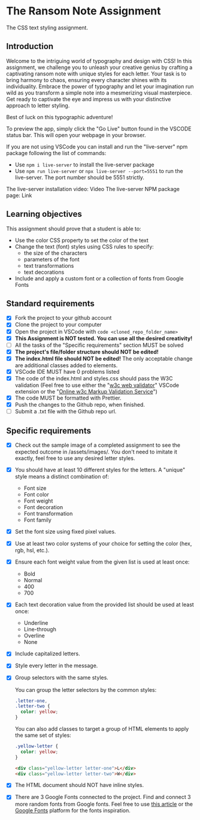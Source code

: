 # The Ransom Note Assignment

The CSS text styling assignment.

## Introduction

Welcome to the intriguing world of typography and design with CSS! In this assignment, we challenge you to unleash your creative genius by crafting a captivating ransom note with unique styles for each letter. Your task is to bring harmony to chaos, ensuring every character shines with its individuality. Embrace the power of typography and let your imagination run wild as you transform a simple note into a mesmerizing visual masterpiece. Get ready to captivate the eye and impress us with your distinctive approach to letter styling.

Best of luck on this typographic adventure!

To preview the app, simply click the "Go Live" button found in the VSCODE status bar. This will open your webpage in your browser.

If you are not using VSCode you can install and run the "live-server" npm package following the list of commands:

- Use `npm i live-server` to install the live-server package
- Use `npm run live-server` or `npx live-server --port=5551` to run the live-server. The port number should be 5551 strictly.

The live-server installation video: Video
The live-server NPM package page: Link

## Learning objectives

This assignment should prove that a student is able to:

- Use the color CSS property to set the color of the text
- Change the text (font) styles using CSS rules to specify:
  - the size of the characters
  - parameters of the font
  - text transformations
  - text decorations
- Include and apply a custom font or a collection of fonts from Google Fonts

## Standard requirements

- [x] Fork the project to your github account
- [x] Clone the project to your computer
- [x] Open the project in VSCode with `code <cloned_repo_folder_name>`
- [x] **This Assignment is NOT tested. You can use all the desired creativity!**
- [ ] All the tasks of the "Specific requirements" section MUST be solved
- [x] **The project's file/folder structure should NOT be edited!**
- [x] **The index.html file should NOT be edited!** The only acceptable change are additional classes added to elements.
- [x] VSCode IDE MUST have 0 problems listed
- [x] The code of the index.html and styles.css should pass the W3C validation (Feel free to use either the "[w3c web validator](https://marketplace.visualstudio.com/items?itemName=CelianRiboulet.webvalidator)" VSCode extension or the "[Online w3c Markup Validation Service](https://validator.w3.org/#validate_by_input)")
- [x] The code MUST be formatted with Prettier.
- [x] Push the changes to the Github repo, when finished.
- [ ] Submit a .txt file with the Github repo url.

## Specific requirements

- [x] Check out the sample image of a completed assignment to see the expected outcome in /assets/images/. You don't need to imitate it exactly, feel free to use any desired letter styles.
- [x] You should have at least 10 different styles for the letters. A "unique" style means a distinct combination of:
  - Font size
  - Font color
  - Font weight
  - Font decoration
  - Font transformation
  - Font family
- [x] Set the font size using fixed pixel values.
- [x] Use at least two color systems of your choice for setting the color (hex, rgb, hsl, etc.).
- [x] Ensure each font weight value from the given list is used at least once:
  - Bold
  - Normal
  - 400
  - 700
- [x] Each text decoration value from the provided list should be used at least once:
  - Underline
  - Line-through
  - Overline
  - None
- [x] Include capitalized letters.
- [x] Style every letter in the message.
- [x] Group selectors with the same styles.

  You can group the letter selectors by the common styles:

  ```CSS
  .letter-one,
  .letter-two {
    color: yellow;
  }
  ```

  You can also add classes to target a group of HTML elements to apply the same set of styles:

  ```CSS
  .yellow-letter {
    color: yellow;
  }
  ```

  ```HTML
  <div class="yellow-letter letter-one">L</div>
  <div class="yellow-letter letter-two">W</div>
  ```

- [x] The HTML document should NOT have inline styles.
- [x] There are 3 Google Fonts connected to the project. Find and connect 3 more random fonts from Google fonts. Feel free to use [this article](https://www.webdesignerdepot.com/2021/09/21-exceptional-google-fonts-you-probably-havent-discovered-yet/) or the [Google Fonts](https://fonts.google.com/) platform for the fonts inspiration.
